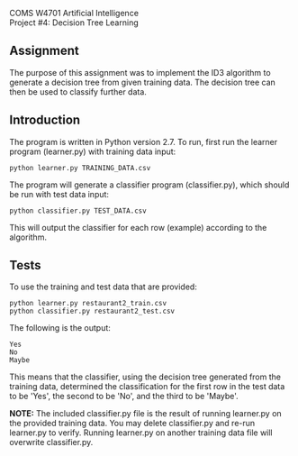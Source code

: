 COMS W4701 Artificial Intelligence<br/>
Project #4: Decision Tree Learning

Assignment
----------
The purpose of this assignment was to implement the ID3 algorithm to generate a decision tree from given training data. The decision tree can then be used to classify further data.

Introduction
------------
The program is written in Python version 2.7.
To run, first run the learner program (learner.py) with training data input:

    python learner.py TRAINING_DATA.csv

The program will generate a classifier program (classifier.py), which should be run with test data input:

    python classifier.py TEST_DATA.csv

This will output the classifier for each row (example) according to the algorithm.

Tests
-----
To use the training and test data that are provided:

    python learner.py restaurant2_train.csv
    python classifier.py restaurant2_test.csv

The following is the output:

    Yes
    No
    Maybe

This means that the classifier, using the decision tree generated from the training data, determined the classification for the first row in the test data to be 'Yes', the second to be 'No', and the third to be 'Maybe'.

<b>NOTE:</b> The included classifier.py file is the result of running learner.py on the provided training data. You may delete classifier.py and re-run learner.py to verify. Running learner.py on another training data file will overwrite classifier.py.
